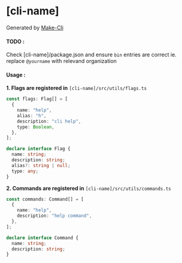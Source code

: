 # [cli-name]

Generated by [Make-Cli]()

#### TODO :

Check [cli-name]/package.json and ensure `bin` entries are correct ie. replace `@yourname` with relevand organization

#### Usage :

**1. Flags are registered in** `[cli-name]/src/utils/flags.ts`

```ts
const flags: Flag[] = [
  {
    name: "help",
    alias: "h",
    description: "cli help",
    type: Boolean,
  },
];
```

```ts
declare interface Flag {
  name: string;
  description: string;
  alias?: string | null;
  type: any;
}
```

**2. Commands are registered in** `[cli-name]/src/utils/commands.ts`

```ts
const commands: Command[] = [
  {
    name: "help",
    description: "help command",
  },
];
```

```ts
declare interface Command {
  name: string;
  description: string;
}
```
